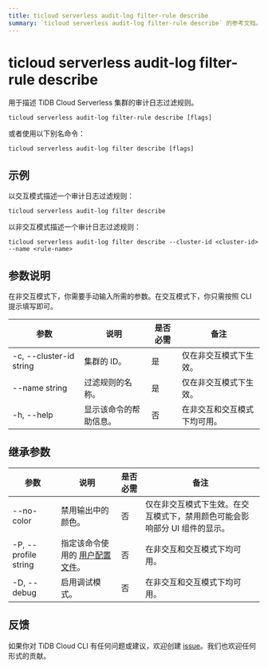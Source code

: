 ```yaml
---
title: ticloud serverless audit-log filter-rule describe
summary: `ticloud serverless audit-log filter-rule describe` 的参考文档。
---
```


# ticloud serverless audit-log filter-rule describe

用于描述 TiDB Cloud Serverless 集群的审计日志过滤规则。

```shell
ticloud serverless audit-log filter-rule describe [flags]
```

或者使用以下别名命令：

```shell
ticloud serverless audit-log filter describe [flags]
```

## 示例

以交互模式描述一个审计日志过滤规则：

```shell
ticloud serverless audit-log filter describe
```

以非交互模式描述一个审计日志过滤规则：

```shell
ticloud serverless audit-log filter describe --cluster-id <cluster-id> --name <rule-name>
```

## 参数说明

在非交互模式下，你需要手动输入所需的参数。在交互模式下，你只需按照 CLI 提示填写即可。

| 参数                      | 说明                           | 是否必需 | 备注                                               |
|---------------------------|--------------------------------|----------|----------------------------------------------------|
| -c, --cluster-id string   | 集群的 ID。                    | 是       | 仅在非交互模式下生效。                             |
| --name string             | 过滤规则的名称。               | 是       | 仅在非交互模式下生效。                             |
| -h, --help                | 显示该命令的帮助信息。          | 否       | 在非交互和交互模式下均可用。                       |

## 继承参数

| 参数                    | 说明                                                                                              | 是否必需 | 备注                                                                                       |
|-------------------------|---------------------------------------------------------------------------------------------------|----------|--------------------------------------------------------------------------------------------|
| --no-color              | 禁用输出中的颜色。                                                                                | 否       | 仅在非交互模式下生效。在交互模式下，禁用颜色可能会影响部分 UI 组件的显示。                 |
| -P, --profile string    | 指定该命令使用的 [用户配置文件](/tidb-cloud/cli-reference.md#user-profile)。                      | 否       | 在非交互和交互模式下均可用。                                                               |
| -D, --debug             | 启用调试模式。                                                                                    | 否       | 在非交互和交互模式下均可用。                                                               |

## 反馈

如果你对 TiDB Cloud CLI 有任何问题或建议，欢迎创建 [issue](https://github.com/tidbcloud/tidbcloud-cli/issues/new/choose)。我们也欢迎任何形式的贡献。
